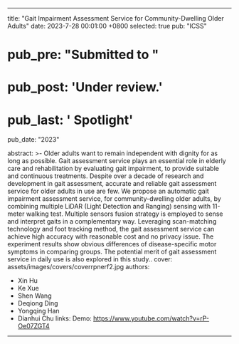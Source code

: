 
---
title:          "Gait Impairment Assessment Service for Community-Dwelling Older Adults"
date:           2023-7-28 00:01:00 +0800
selected:       true
pub:            "ICSS"
# pub_pre:        "Submitted to "
# pub_post:       'Under review.'
# pub_last:       ' <span class="badge badge-pill badge-custom badge-success">Spotlight</span>'
pub_date:       "2023"

abstract: >-
    Older adults want to remain independent with dignity for as
long as possible. Gait assessment service plays an essential role in elderly
care and rehabilitation by evaluating gait impairment, to provide suitable
and continuous treatments. Despite over a decade of research and development in gait assessment, accurate and reliable gait assessment service
for older adults in use are few. We propose an automatic gait impairment
assessment service, for community-dwelling older adults, by combining
multiple LiDAR (Light Detection and Ranging) sensing with 11-meter
walking test. Multiple sensors fusion strategy is employed to sense and
interpret gaits in a complementary way. Leveraging scan-matching technology and foot tracking method, the gait assessment service can achieve
high accuracy with reasonable cost and no privacy issue. The experiment
results show obvious differences of disease-specific motor symptoms in
comparing groups. The potential merit of gait assessment service in daily
use is also explored in this study.. 
cover:          assets/images/covers/coverrpnerf2.jpg
authors:
  - Xin Hu
  - Ke Xue
  - Shen Wang
  - Deqiong Ding
  - Yongqing Han
  -  Dianhui Chu
links:
  Demo: https://www.youtube.com/watch?v=rP-Oe07ZGT4

---
